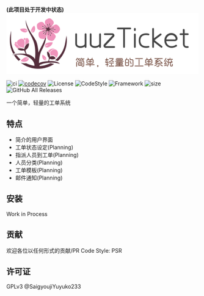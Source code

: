 **(此项目处于开发中状态)**  
![banner](banner.png)

![ci](http://jenkins.uuzdream.cn:8000/buildStatus/icon?job=uuzTicket&style=flat-square)
[![codecov](https://codecov.io/gh/SaigyoujiYuyuko233/uuzTicket/branch/master/graph/badge.svg?style=flat-square)](https://codecov.io/gh/SaigyoujiYuyuko233/uuzTicket)
![License](https://img.shields.io/badge/License-GPLv3-green?style=flat-square)
![CodeStyle](https://img.shields.io/badge/Code%20Style-PSR-orange?style=flat-square)
![Framework](https://img.shields.io/badge/Framework-Laravel%205.8-red?style=flat-square)
![size](https://img.shields.io/github/repo-size/SaigyoujiYuyuko233/uuzTicket?style=flat-square)
![GitHub All Releases](https://img.shields.io/github/downloads/SaigyoujiYuyuko233/uuzTicket/total?style=flat-square)

一个简单，轻量的工单系统

## 特点
- 简介的用户界面  
- 工单状态设定(Planning)
- 指派人员到工单(Planning)
- 人员分类(Planning)
- 工单模板(Planning)
- 邮件通知(Planning)

## 安装
Work in Process

## 贡献
欢迎各位以任何形式的贡献/PR
Code Style: PSR

## 许可证
GPLv3 @SaigyoujiYuyuko233
